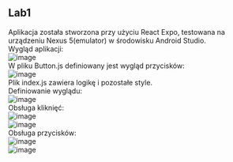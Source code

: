 ## Lab1
Aplikacja została stworzona przy użyciu React Expo, testowana na urządzeniu Nexus 5(emulator) w środowisku Android Studio.
<br>
Wygląd aplikacji:
<br>
![image](https://user-images.githubusercontent.com/56955430/158867141-2750b106-8b81-42cd-83fc-754256a22102.png)
<br>
W pliku Button.js definiowany jest wygląd przycisków:
<br>
![image](https://user-images.githubusercontent.com/56955430/158867651-d4d3d345-49d0-4938-8dc6-0239eaae57ab.png)
<br>
Plik index.js zawiera logikę i pozostałe style.
<br>
Definiowanie wyglądu:
<br>
![image](https://user-images.githubusercontent.com/56955430/158867802-5dbb0997-e24f-4c96-bdfb-afa7d62d7e7a.png)
<br>
Obsługa kliknięć:
<br>
![image](https://user-images.githubusercontent.com/56955430/158868048-6425ce90-3c4d-4aa1-90d5-708f688a251c.png)
<br>
![image](https://user-images.githubusercontent.com/56955430/158868130-5a2deb9c-33c8-4436-be09-4db4eda90883.png)
<br>
Obsługa przycisków:
<br>
![image](https://user-images.githubusercontent.com/56955430/158868184-fbb7e840-cdaf-44ca-a059-5ec42a0362cf.png)
<br>
![image](https://user-images.githubusercontent.com/56955430/158868210-5be1c78f-4870-48ba-b5af-595fecd0c208.png)
<br>

